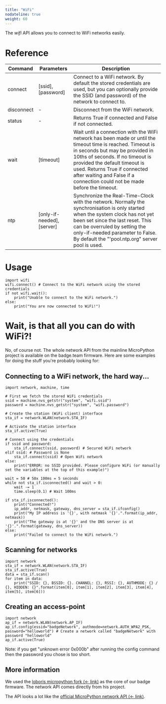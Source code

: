 ```yaml
---
title: "WiFi"
nodateline: true
weight: 60
---
```


The *wifi* API allows you to connect to WiFi networks easily.

# Reference
| Command    | Parameters                     | Description                                                                                                                                                                                                                                                                                                                     |
| ---------- | ------------------------------ | ------------------------------------------------------------------------------------------------------------------------------------------------------------------------------------------------------------------------------------------------------------------------------------------------------------------------------- |
| connect    | \[ssid\], \[password\]         | Connect to a WiFi network. By default the stored credentials are used, but you can optionally provide the SSID (and password) of the network to connect to.                                                                                                                                                                     |
| disconnect | \-                             | Disconnect from the WiFi network.                                                                                                                                                                                                                                                                                               |
| status     | \-                             | Returns True if connected and False if not connected.                                                                                                                                                                                                                                                                           |
| wait       | \[timeout\]                    | Wait until a connection with the WiFi network has been made or until the timeout time is reached. Timeout is in seconds but may be provided in 10ths of seconds. If no timeout is provided the default timeout is used. Returns True if connected after waiting and False if a connection could not be made before the timeout. |
| ntp        | \[only-if-needed\], \[server\] | Synchronize the Real-Time-Clock with the network. Normally the synchronisation is only started when the system clock has not yet been set since the last reset. This can be overruled by setting the only-if-needed parameter to False. By default the "'pool.ntp.org" server pool is used.                                     |

# Usage
```
import wifi
wifi.connect() # Connect to the WiFi network using the stored credentials
if not wifi.wait():
	print("Unable to connect to the WiFi network.")
else:
	print("You are now connected to WiFi!")
```

# Wait, is that all you can do with WiFi?!
No, of course not. The whole network API from the mainline MicroPython project is available on the badge.team firmware.
Here are some examples for doing the stuff you're probably looking for:

## Connecting to a WiFi network, the hard way...
```
import network, machine, time

# First we fetch the stored WiFi credentials
ssid = machine.nvs_getstr("system", "wifi.ssid")
password = machine.nvs_getstr("system", "wifi.password")

# Create the station (WiFi client) interface
sta_if = network.WLAN(network.STA_IF)

# Activate the station interface
sta_if.active(True)

# Connect using the credentials
if ssid and password:
	sta_if.connect(ssid, password) # Secured WiFi network
elif ssid: # Password is None
	sta_if.connect(ssid) # Open WiFi network
else:
	print("ERROR: no SSID provided. Please configure WiFi (or manually set the variables at the top of this example)")

wait = 50 # 50x 100ms = 5 seconds
while not sta_if.isconnected() and wait > 0:
	wait -= 1
	time.sleep(0.1) # Wait 100ms

if sta_if.isconnected():
	print("Connected!")
	ip_addr, netmask, gateway, dns_server = sta_if.ifconfig()
	print("My IP address is '{}', with netmask '{}'.".format(ip_addr, netmask))
	print("The gateway is at '{}' and the DNS server is at '{}'.".format(gateway, dns_server))
else:
	print("Failed to connect to the WiFi network.")
```

## Scanning for networks
```
import network
sta_if = network.WLAN(network.STA_IF)
sta_if.active(True)
data = sta_if.scan()
for item in data:
	print("SSID: {}, BSSID: {}. CHANNEL: {}, RSSI: {}, AUTHMODE: {} / {}, HIDDEN: {}".format(item[0], item[1], item[2], item[3], item[4], item[5], item[6]))
```
## Creating an access-point

```
import network
ap_if = network.WLAN(network.AP_IF)
ap_if.config(essid="badgeNetwork", authmode=network.AUTH_WPA2_PSK, password="helloworld") # Create a network called "badgeNetwork" with password "helloworld"
ap_if.active(True)
```

Note: if you get "unknown error 0x000b" after running the config command then the password you chose is too short.

## More information
We used the [loboris micropython fork (<- link)](https://github.com/loboris/MicroPython_ESP32_psRAM_LoBo/wiki/network) as the core of our badge firmware. The network API comes directly from his project.


The API looks a lot like the [official MicroPython network API (<- link)](https://docs.micropython.org/en/latest/library/network.html).
